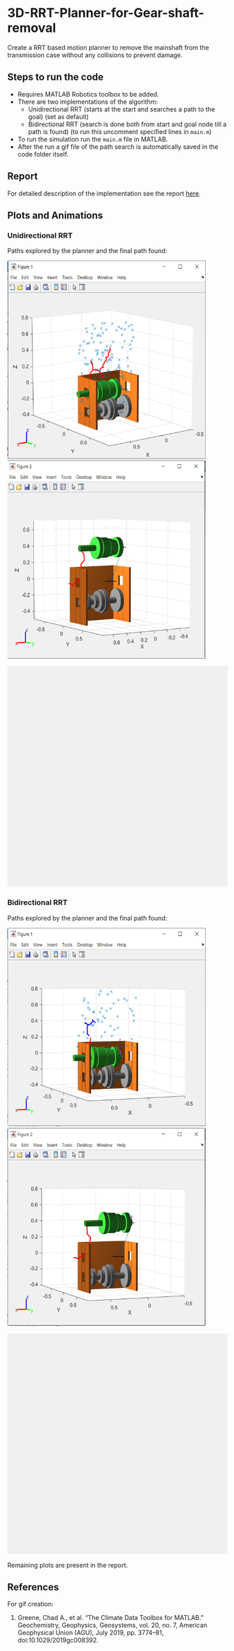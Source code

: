 #  3D-RRT-Planner-for-Gear-shaft-removal
Create a RRT based motion planner to remove the mainshaft from the transmission case without any collisions to prevent damage.

## Steps to run the code
- Requires MATLAB Robotics toolbox to be added.
- There are two implementations of the algorithm:
	- Unidirectional RRT (starts at the start and searches a path to the goal) (set as default)
	- Bidirectional RRT (search is done both from start and goal node till a path is found) (to run this uncomment specified lines in `main.m`)
- To run the simulation run the `main.m` file in MATLAB.
- After the run a gif file of the path search is automatically saved in the code folder itself.

## Report
For detailed description of the implementation see the report [here](Report.pdf).

## Plots and Animations

### Unidirectional RRT
Paths explored by the planner and the final path found:
<p float="middle">
<img src="gifs-and-images/unidir_tree.png" width="450" height="450"/>
<img src="gifs-and-images/unidir_path.png" width="450" height="450"/>
</p>
<p float="middle">
<img src="gifs-and-images/animation_unidirection.gif" width="500" height="500"/>
</p>

### Bidirectional RRT
Paths explored by the planner and the final path found:
<p float="middle">
<img src="gifs-and-images/bidir_tree.png" width="450" height="450"/>
<img src="gifs-and-images/bidir_path.png" width="450" height="450"/>
</p>
<p float="middle">
<img src="gifs-and-images/animation_bidirectional.gif" width="500" height="500"/>
</p>

Remaining plots are present in the report.

## References
For gif creation:
1. Greene, Chad A., et al. “The Climate Data Toolbox for MATLAB.” Geochemistry, Geophysics, Geosystems, vol. 20, no. 7, American Geophysical Union (AGU), July 2019, pp. 3774–81, doi:10.1029/2019gc008392.

